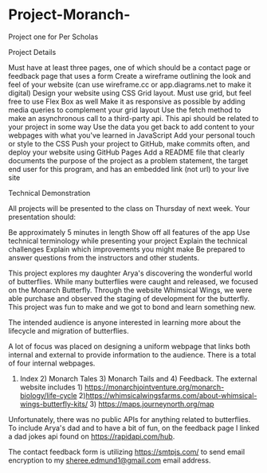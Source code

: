 # Project-Moranch-
Project one for Per Scholas


Project Details

Must have at least three pages, one of which should be a contact page or feedback page that uses a form 
Create a wireframe outlining the look and feel of your website (can use wireframe.cc or app.diagrams.net to make it digital)
Design your website using CSS Grid layout. Must use grid, but feel free to use Flex Box as well
Make it as responsive as possible by adding media queries to complement your grid layout
Use the fetch method to make an asynchronous call to a third-party api. This api should be related to your project in some way
Use the data you get back to add content to your webpages with what you've learned in JavaScript
Add your personal touch or style to the CSS 
Push your project to GitHub, make commits often, and deploy your website using GitHub Pages
Add a README file that clearly documents the purpose of the project as a problem statement, the target end user for this program, and has an embedded link 
(not url) to your live site
 

Technical Demonstration


All projects will be presented to the class on Thursday of next week. Your presentation should:

Be approximately 5 minutes in length
Show off all features of the app
Use technical terminology while presenting your project
Explain the technical challenges
Explain which improvements you might make
Be prepared to answer questions from the instructors and other students.



This project explores my daughter Arya's discovering the wonderful world of butterflies. While many butterflies were caught and released, we focused on 
the Monarch Butterfly. Through the website Whimsical Wings, we were able purchase and observed the staging of development for the butterfly.
This project was fun to make and we got to bond and learn something new.

The intended audience is anyone interested in learning more about the lifecycle and migration of butterflies. 

A lot of focus was placed on designing a uniform webpage that links both internal and external to provide information to the audience.
There is a total of four internal webpages. 
1) Index 2) Monarch Tales 3) Monarch Tails and 4) Feedback. The external website includes 1) https://monarchjointventure.org/monarch-biology/life-cycle 
2)https://whimsicalwingsfarms.com/about-whimsical-wings-butterfly-kits/ 3) https://maps.journeynorth.org/map

Unfortunately, there was no public APIs for anything related to butterflies. To include Arya's dad and to have a bit of fun, on the feedback page I linked
a dad jokes api found on https://rapidapi.com/hub.

The contact feedback form is utilizing https://smtpjs.com/ to send email encryption to my sheree.edmund1@gmail.com 
email address.
